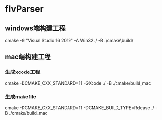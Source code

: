 # flvParser

## windows端构建工程
cmake -G "Visual Studio 16 2019" -A Win32 ./ -B .\cmake\build\

## mac端构建工程
### 生成xcode工程
cmake -DCMAKE_CXX_STANDARD=11 -GXcode  ./ -B ./cmake/build_mac

### 生成makefile
cmake -DCMAKE_CXX_STANDARD=11 -DCMAKE_BUILD_TYPE=Release ./ -B ./cmake/build_mac
